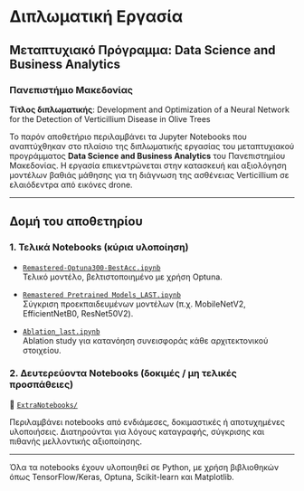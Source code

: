 # Διπλωματική Εργασία  
## Μεταπτυχιακό Πρόγραμμα: Data Science and Business Analytics  
### Πανεπιστήμιο Μακεδονίας

**Τίτλος διπλωματικής**: Development and Optimization of a Neural Network for the Detection of Verticillium Disease in Olive Trees

Το παρόν αποθετήριο περιλαμβάνει τα Jupyter Notebooks που αναπτύχθηκαν στο πλαίσιο της διπλωματικής εργασίας του μεταπτυχιακού προγράμματος **Data Science and Business Analytics** του Πανεπιστημίου Μακεδονίας. Η εργασία επικεντρώνεται στην κατασκευή και αξιολόγηση μοντέλων βαθιάς μάθησης για τη διάγνωση της ασθένειας Verticillium σε ελαιόδεντρα από εικόνες drone.

---

## Δομή του αποθετηρίου

### 1. Τελικά Notebooks (κύρια υλοποίηση)

- [`Remastered-Optuna300-BestAcc.ipynb`](./Remastered-Optuna300-BestAcc.ipynb)  
  Τελικό μοντέλο, βελτιστοποιημένο με χρήση Optuna.

- [`Remastered Pretrained Models_LAST.ipynb`](./Remastered%20Pretrained%20Models_LAST.ipynb)  
  Σύγκριση προεκπαιδευμένων μοντέλων (π.χ. MobileNetV2, EfficientNetB0, ResNet50V2).

- [`Ablation_last.ipynb`](./Ablation_last.ipynb)  
  Ablation study για κατανόηση συνεισφοράς κάθε αρχιτεκτονικού στοιχείου.

### 2. Δευτερεύοντα Notebooks (δοκιμές / μη τελικές προσπάθειες)

📁 [`ExtraNotebooks/`](./ExtraNotebooks)

Περιλαμβάνει notebooks από ενδιάμεσες, δοκιμαστικές ή αποτυχημένες υλοποιήσεις. Διατηρούνται για λόγους καταγραφής, σύγκρισης και πιθανής μελλοντικής αξιοποίησης.

---

Όλα τα notebooks έχουν υλοποιηθεί σε Python, με χρήση βιβλιοθηκών όπως TensorFlow/Keras, Optuna, Scikit-learn και Matplotlib.
